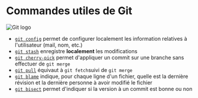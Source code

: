 # Commandes utiles de Git

![Git logo](https://git-scm.com/images/logo@2x.png)

* [```git config```](https://git-scm.com/docs/git-config) permet de configurer localement les information relatives à l'utilisateur (mail, nom, etc.)
* [```git stash```](https://git-scm.com/docs/git-stash) enregistre __localement__ les modifications
* [```git cherry-pick```](https://git-scm.com/docs/git-cherry-pick) permet d'appliquer un commit sur une branche sans effectuer de ```git merge```
* [```git pull```](https://git-scm.com/docs/git-pull) équivaut à ```git fetch```suivi de ```git merge```
* [```git blame```](https://git-scm.com/docs/git-blame) indique, pour chaque ligne d'un fichier, quelle est la dernière révision et la dernière personne à avoir modifié le fichier
* [```git bisect```](https://git-scm.com/docs/git-bisect) permet d'indiquer si la version à un commit est bonne ou non